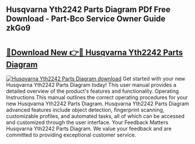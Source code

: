 ## Husqvarna Yth2242 Parts Diagram PDf Free Download - Part-Bco Service Owner Guide zkGo9

# <h2><a href="http://dfl58c8.blite.top/?on=Husqvarna+Yth2242+Parts+Diagram">🔗Download New 👉🔴 Husqvarna Yth2242 Parts Diagram</a></h2>

[![Husqvarna Yth2242 Parts Diagram download](https://i.imgur.com/lujVjoI.png)](http://dfl58c8.blite.top/?on=Husqvarna+Yth2242+Parts+Diagram)
Get started with your new Husqvarna Yth2242 Parts Diagram today! This user manual provides a detailed overview of the product's features and functionality. Operating Instructions This manual outlines the correct operating procedures for your new Husqvarna Yth2242 Parts Diagram. Husqvarna Yth2242 Parts Diagram advanced features include object detection, fingerprint scanning, customizable profiles, and automated tasks, all of which can be accessed and customized through the user interface. Your Feedback Matters Husqvarna Yth2242 Parts Diagram. We value your feedback and are committed to providing exceptional customer service.
